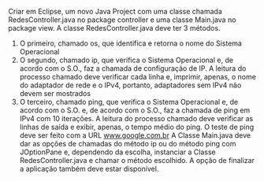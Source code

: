 Criar em Eclipse, um novo Java Project com uma classe chamada RedesController.java no
package controller e uma classe Main.java no package view.
A classe RedesController.java deve ter 3 métodos.
1) O primeiro, chamado os, que identifica e retorna o nome do Sistema Operacional
2) O segundo, chamado ip, que verifica o Sistema Operacional e, de acordo com o S.O., faz a
chamada de configuração de IP.
A leitura do processo chamado deve verificar cada linha e, imprimir, apenas, o nome do
adaptador de rede e o IPv4, portanto, adaptadores sem IPv4 não devem ser mostrados
3) O terceiro, chamado ping, que verifica o Sistema Operacional e, de acordo com o S.O. e, de
acordo com o S.O., faz a chamada de ping em IPv4 com 10 iterações.
A leitura do processo chamado deve verificar as linhas de saída e exibir, apenas, o tempo médio
do ping. O teste de ping deve ser feito com a URL www.google.com.br
A Classe Main.java deve dar as opções de chamadas do método ip ou do método ping com
JOptionPane e, dependendo da escolha, instanciar a Classe RedesController.java e chamar o
método escolhido. A opção de finalizar a aplicação também deve estar disponível.
